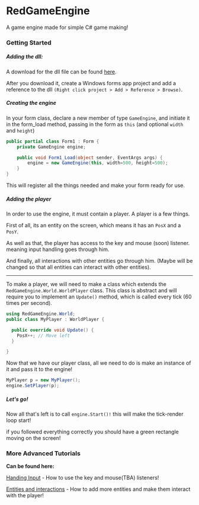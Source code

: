 # RedGameEngine
A game engine made for simple C# game making!

### Getting Started
##### Adding the dll:
A download for the dll file can be found [here]().

After you download it, create a Windows forms app project and add a reference to the dll `(Right click project > Add > Reference > Browse)`.

##### Creating the engine
In your form class, declare a new member of type `GameEngine`, and initiate it in the form_load method, passing in the form as `this` (and optional `width` and `height`)
```csharp
public partial class Form1 : Form {
    private GameEngine engine;

    public void Form1_Load(object sender, EventArgs args) {
        engine = new GameEngine(this, width=500, height=500);
    }
}
```

This will register all the things needed and make your form ready for use.
##### Adding the player
In order to use the engine, it must contain a player. A player is a few things.

First of all, its an entity on the screen, which means it has an `PosX` and a `PosY`.

As well as that, the player has access to the key and mouse (soon) listener. meaning input handling goes through him.

And finally, all interactions with other entities go through him. (Maybe will be changed so that all entities can interact with other entities).

-----------
To make a player, we will need to make a class which extends the `RedGameEngine.World.WorldPlayer` class. This class is abstract and will require you to implement an `Update()` method, which is called every tick (60 times per second).

```csharp
using RedGameEngine.World;
public class MyPlayer : WorldPlayer {

  public override void Update() {
    PosX++; // Move left
  }

}
```
Now that we have our player class, all we need to do is make an instance of it and pass it to the engine!
```csharp
MyPlayer p = new MyPlayer();
engine.SetPlayer(p);
```

##### Let's go!
Now all that's left is to call `engine.Start()!` this will make the tick-render loop start!

if you followed everything correctly you should have a green rectangle moving on the screen!

### More Advanced Tutorials
**Can be found here:**

[Handing Input](tutorials/Tutorial-Input.md) - How to use the key and mouse(TBA) listeners!

[Entities and interactions]() - How to add more entities and make them interact with the player!
